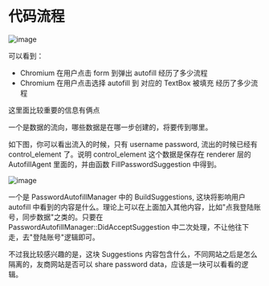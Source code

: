 # 代码流程
![image](https://github.com/Leteno/blog/assets/25839908/0d5932c5-04af-43bc-9423-5023a0d69d7c)

可以看到：
* Chromium 在用户点击 form 到弹出 autofill 经历了多少流程
* Chromium 在用户点击选择 autofill 到 对应的 TextBox 被填充 经历了多少流程

这里面比较重要的信息有俩点

一个是数据的流向，哪些数据是在哪一步创建的，将要传到哪里。

如下图，你可以看出流入的时候，只有 username password, 流出的时候已经有 control_element 了。说明 control_element 这个数据是保存在 renderer 层的 AutofillAgent
里面的，并由函数 FillPasswordSuggestion 中得到。

![image](https://github.com/Leteno/blog/assets/25839908/b0d5a460-b69d-4e35-99de-e5b7e30d075b)

一个是 PasswordAutofillManager 中的 BuildSuggestions, 这块将影响用户 autofill 中看到的内容是什么。理论上可以在上面加入其他内容，比如"点我登陆账号，同步数据"之类的。只要在 PasswordAutofillManager::DidAcceptSuggestion 中二次处理，不让他往下走，去"登陆账号"逻辑即可。

不过我比较感兴趣的是，这块 Suggestions 内容包含什么，不同网站之后是怎么隔离的，友商网站是否可以 share password data，应该是一块可以看看的逻辑。
